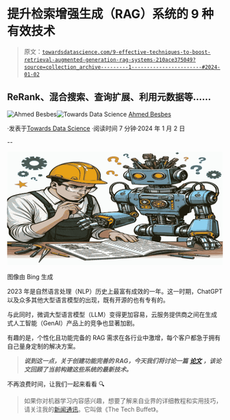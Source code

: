 # 提升检索增强生成（RAG）系统的 9 种有效技术

> 原文：[`towardsdatascience.com/9-effective-techniques-to-boost-retrieval-augmented-generation-rag-systems-210ace375049?source=collection_archive---------1-----------------------#2024-01-02`](https://towardsdatascience.com/9-effective-techniques-to-boost-retrieval-augmented-generation-rag-systems-210ace375049?source=collection_archive---------1-----------------------#2024-01-02)

## ReRank、混合搜索、查询扩展、利用元数据等……

[](https://ahmedbesbes.medium.com/?source=post_page---byline--210ace375049--------------------------------)![Ahmed Besbes](https://ahmedbesbes.medium.com/?source=post_page---byline--210ace375049--------------------------------)[](https://towardsdatascience.com/?source=post_page---byline--210ace375049--------------------------------)![Towards Data Science](https://towardsdatascience.com/?source=post_page---byline--210ace375049--------------------------------) [Ahmed Besbes](https://ahmedbesbes.medium.com/?source=post_page---byline--210ace375049--------------------------------)

·发表于[Towards Data Science](https://towardsdatascience.com/?source=post_page---byline--210ace375049--------------------------------) ·阅读时间 7 分钟·2024 年 1 月 2 日

--

![](img/a9e5180173374071165cafe6e554901a.png)

图像由 Bing 生成

2023 年是自然语言处理（NLP）历史上最富有成效的一年。这一时期，ChatGPT 以及众多其他大型语言模型的出现，既有开源的也有专有的。

与此同时，微调大型语言模型（LLM）变得更加容易，云服务提供商之间在生成式人工智能（GenAI）产品上的竞争也显著加剧。

有趣的是，个性化且功能完备的 RAG 需求在各行业中激增，每个客户都急于拥有自己量身定制的解决方案。

> ***说到这一点，关于创建功能完善的 RAG，今天我们将讨论一篇*** [***论文***](https://arxiv.org/pdf/2312.10997.pdf) ***，该论文回顾了当前构建这些系统的最新技术。***

不再浪费时间，让我们一起来看看 🔍

> 如果你对机器学习内容感兴趣，想要了解来自业界的详细教程和实用技巧，请关注我的[新闻通讯](https://thetechbuffet.substack.com/)。它叫做《The Tech Buffet》。
